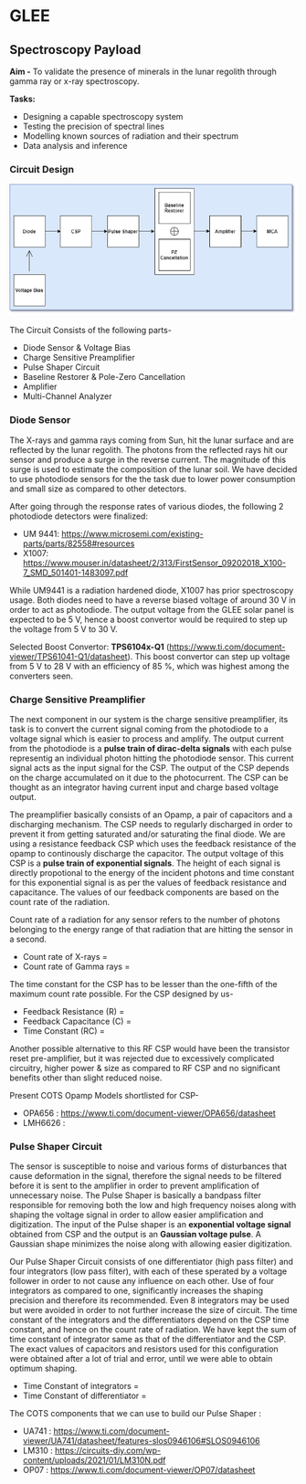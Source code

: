 # GLEE
## Spectroscopy Payload
**Aim -** To validate the presence of minerals in the lunar regolith through gamma ray or x-ray spectroscopy.

**Tasks:**
- Designing a capable spectroscopy system
- Testing the precision of spectral lines
- Modelling known sources of radiation and their spectrum
- Data analysis and inference
### Circuit Design
![image](./Overall_Circuit.png)

The Circuit Consists of the following parts-
- Diode Sensor & Voltage Bias
- Charge Sensitive Preamplifier
- Pulse Shaper Circuit
- Baseline Restorer & Pole-Zero Cancellation
- Amplifier
- Multi-Channel Analyzer

### Diode Sensor

The X-rays and gamma rays coming from Sun, hit the lunar surface and are reflected by the lunar regolith. The photons from the reflected rays hit our sensor and produce a surge in the reverse current. The magnitude of this surge is used to estimate the composition of the lunar soil. We have decided to use photodiode sensors for the the task due to lower power consumption and small size as compared to other detectors. 

After going through the response rates of various diodes, the following 2 photodiode detectors were finalized:
- UM 9441: https://www.microsemi.com/existing-parts/parts/82558#resources
- X1007: https://www.mouser.in/datasheet/2/313/FirstSensor_09202018_X100-7_SMD_501401-1483097.pdf

While UM9441 is a radiation hardened diode, X1007 has prior spectroscopy usage. Both diodes need to have a reverse biased voltage of around 30 V in order to act as photodiode. 
The output voltage from the GLEE solar panel is expected to be 5 V, hence a boost convertor would be required to step up the voltage from 5 V to 30 V.

Selected Boost Convertor: **TPS6104x-Q1**  (https://www.ti.com/document-viewer/TPS61041-Q1/datasheet).
This boost convertor can step up voltage from 5 V to 28 V with an efficiency of 85 %, which was highest among the converters seen.

### Charge Sensitive Preamplifier

The next component in our system is the charge sensitive preamplifier, its task is to convert the current signal coming from the photodiode to a voltage signal which is easier to process and amplify. The output current from the photodiode is a **pulse train of dirac-delta signals** with each pulse representig an individual photon hitting the photodiode sensor. This current signal acts as the input signal for the CSP. The output of the CSP depends on the charge accumulated on it due to the photocurrent. The CSP can be thought as an integrator having current input and charge based voltage output.

The preamplifier basically consists of an Opamp, a pair of capacitors and a discharging mechanism. The CSP needs to regularly discharged in order to prevent it from getting saturated and/or saturating the final diode. We are using a resistance feedback CSP which uses the feedback resistance of the opamp to continously discharge the capacitor. The output voltage of this CSP is a **pulse train of exponential signals**. The height of each signal is directly propotional to the energy of the incident photons and time constant for this exponential signal is as per the values of feedback resistance and capacitance. The values of our feedback components are based on the count rate of the radiation. 

Count rate of a radiation for any sensor refers to the number of photons belonging to the energy range of that radiation that are hitting the sensor in a second.
- Count rate of X-rays =
- Count rate of Gamma rays =

The time constant for the CSP has to be lesser than the one-fifth of the maximum count rate possible. For the CSP designed by us-
- Feedback Resistance (R) =
- Feedback Capacitance (C) =
- Time Constant (RC) =

Another possible alternative to this RF CSP would have been the transistor reset pre-amplifier, but it was rejected due to excessively complicated circuitry, higher power & size as compared to RF CSP and no significant benefits other than slight reduced noise.

Present COTS Opamp Models shortlisted for CSP-
- OPA656 : https://www.ti.com/document-viewer/OPA656/datasheet
- LMH6626 :

### Pulse Shaper Circuit
The sensor is susceptible to noise and various forms of disturbances that cause deformation in the signal, therefore the signal needs to be filtered before it is sent to the amplifier in order to prevent amplification of unnecessary noise. The Pulse Shaper is basically a bandpass filter responsible for removing both the low and high frequency noises along with shaping the voltage signal in order to allow easier amplification and digitization. The input of the Pulse shaper is an **exponential voltage signal** obtained from CSP and the output is an **Gaussian voltage pulse**. A Gaussian shape minimizes the noise along with allowing easier digitization.

Our Pulse Shaper Circuit consists of one differentiator (high pass filter) and four integrators (low pass filter), with each of these sperated by a voltage follower in order to not cause any influence on each other. Use of four integrators as compared to one, significantly increases the shaping precision and therefore its recommended. Even 8 integrators may be used but were avoided in order to not further increase the size of circuit. The time constant of the integrators and the differentiators depend on the CSP time constant, and hence on the count rate of radiation. We have kept the sum of time constant of integrator same as that of the differentiator and the CSP. The exact values of capacitors and resistors used for this configuration were obtained after a lot of trial and error, until we were able to obtain optimum shaping. 
- Time Constant of integrators =
- Time Constant of differentiator =

The COTS components that we can use to build our Pulse Shaper :
- UA741 : https://www.ti.com/document-viewer/UA741/datasheet/features-slos0946106#SLOS0946106
- LM310 : https://circuits-diy.com/wp-content/uploads/2021/01/LM310N.pdf
- OP07 : https://www.ti.com/document-viewer/OP07/datasheet
